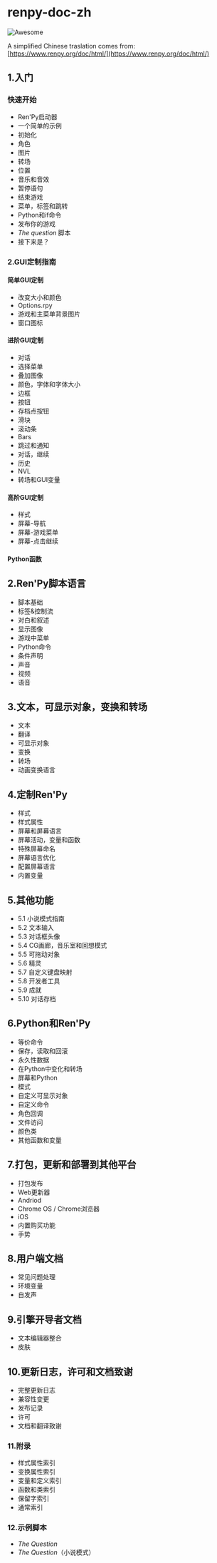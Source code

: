# renpy-doc-zh

![Awesome](https://cdn.rawgit.com/sindresorhus/awesome/d7305f38d29fed78fa85652e3a63e154dd8e8829/media/badge.svg)

A simplified Chinese traslation comes from: [https://www.renpy.org/doc/html/](https://www.renpy.org/doc/html/)

## 1.入门

### 快速开始

- Ren'Py启动器
- 一个简单的示例
- 初始化
- 角色
- 图片
- 转场
- 位置
- 音乐和音效
- 暂停语句
- 结束游戏
- 菜单，标签和跳转
- Python和if命令
- 发布你的游戏
- *The question* 脚本
- 接下来是？

### 2.GUI定制指南

#### 简单GUI定制

- 改变大小和颜色
- Options.rpy
- 游戏和主菜单背景图片
- 窗口图标

#### 进阶GUI定制

- 对话
- 选择菜单
- 叠加图像
- 颜色，字体和字体大小
- 边框
- 按钮
- 存档点按钮
- 滑块
- 滚动条
- Bars
- 跳过和通知
- 对话，继续
- 历史
- NVL
- 转场和GUI变量

#### 高阶GUI定制

- 样式
- 屏幕-导航
- 屏幕-游戏菜单
- 屏幕-点击继续

#### Python函数

## 2.Ren'Py脚本语言

- 脚本基础
- 标签&控制流
- 对白和叙述
- 显示图像
- 游戏中菜单
- Python命令
- 条件声明
- 声音
- 视频
- 语音

## 3.文本，可显示对象，变换和转场

- 文本
- 翻译
- 可显示对象
- 变换
- 转场
- 动画变换语言

## 4.定制Ren'Py

- 样式
- 样式属性
- 屏幕和屏幕语言
- 屏幕活动，变量和函数
- 特殊屏幕命名
- 屏幕语言优化
- 配置屏幕语言
- 内置变量


## 5.其他功能

- 5.1 小说模式指南
- 5.2 文本输入
- 5.3 对话框头像
- 5.4 CG画廊，音乐室和回想模式
- 5.5 可拖动对象
- 5.6 精灵
- 5.7 自定义键盘映射
- 5.8 开发者工具
- 5.9 成就
- 5.10 对话存档

## 6.Python和Ren'Py

- 等价命令
- 保存，读取和回滚
- 永久性数据
- 在Python中变化和转场
- 屏幕和Python
- 模式
- 自定义可显示对象
- 自定义命令
- 角色回调
- 文件访问
- 颜色类
- 其他函数和变量

## 7.打包，更新和部署到其他平台

- 打包发布
- Web更新器
- Andriod
- Chrome OS / Chrome浏览器
- iOS
- 内置购买功能
- 手势


## 8.用户端文档

- 常见问题处理
- 环境变量
- 自发声

## 9.引擎开导者文档

- 文本编辑器整合
- 皮肤

## 10.更新日志，许可和文档致谢

- 完整更新日志
- 兼容性变更
- 发布记录
- 许可
- 文档和翻译致谢

### 11.附录

- 样式属性索引
- 变换属性索引
- 变量和定义索引
- 函数和类索引
- 保留字索引
- 通常索引

### 12.示例脚本

- *The Question*
- *The Question*（小说模式）

